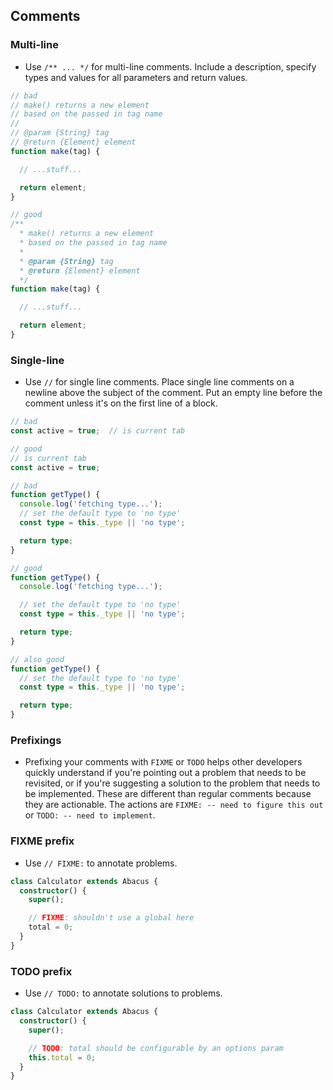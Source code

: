 ## Comments

### Multi-line
- Use `/** ... */` for multi-line comments. Include a description, specify types and values for all parameters and return values.

```typescript
// bad
// make() returns a new element
// based on the passed in tag name
//
// @param {String} tag
// @return {Element} element
function make(tag) {

  // ...stuff...

  return element;
}

// good
/**
  * make() returns a new element
  * based on the passed in tag name
  *
  * @param {String} tag
  * @return {Element} element
  */
function make(tag) {

  // ...stuff...

  return element;
}
```

### Single-line
- Use `//` for single line comments. Place single line comments on a newline above the subject of the comment. Put an empty line before the comment unless it's on the first line of a block.

```typescript
// bad
const active = true;  // is current tab

// good
// is current tab
const active = true;

// bad
function getType() {
  console.log('fetching type...');
  // set the default type to 'no type'
  const type = this._type || 'no type';

  return type;
}

// good
function getType() {
  console.log('fetching type...');

  // set the default type to 'no type'
  const type = this._type || 'no type';

  return type;
}

// also good
function getType() {
  // set the default type to 'no type'
  const type = this._type || 'no type';

  return type;
}
```

### Prefixings
- Prefixing your comments with `FIXME` or `TODO` helps other developers quickly understand if you're pointing out a problem that needs to be revisited, or if you're suggesting a solution to the problem that needs to be implemented. These are different than regular comments because they are actionable. The actions are `FIXME: -- need to figure this out` or `TODO: -- need to implement`.

### FIXME prefix
- Use `// FIXME:` to annotate problems.

```typescript
class Calculator extends Abacus {
  constructor() {
    super();

    // FIXME: shouldn't use a global here
    total = 0;
  }
}
```

### TODO prefix
- Use `// TODO:` to annotate solutions to problems.

```typescript
class Calculator extends Abacus {
  constructor() {
    super();

    // TODO: total should be configurable by an options param
    this.total = 0;
  }
}
```

